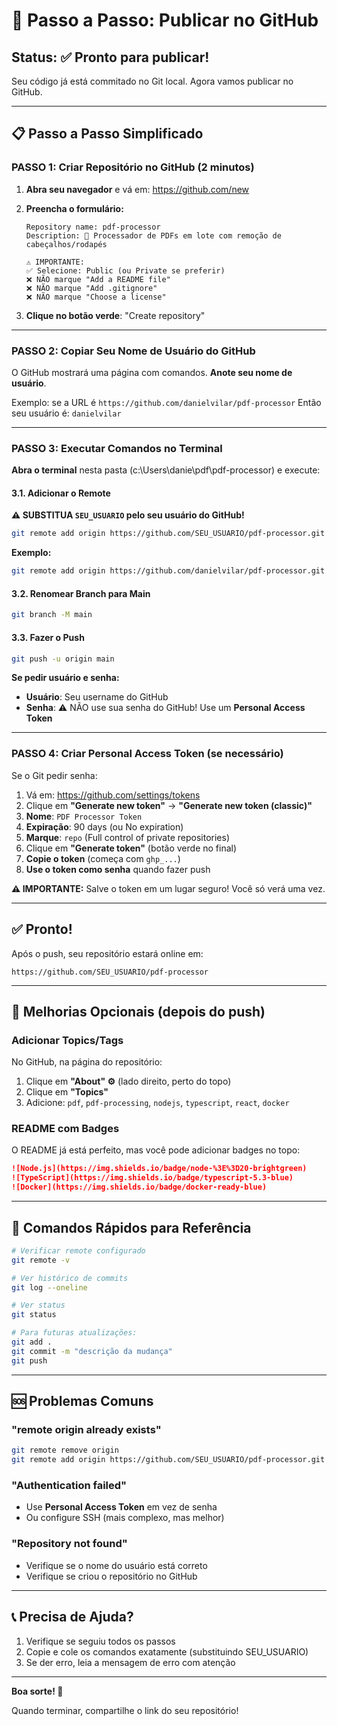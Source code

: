 # 🚀 Passo a Passo: Publicar no GitHub

## Status: ✅ Pronto para publicar!

Seu código já está commitado no Git local. Agora vamos publicar no GitHub.

---

## 📋 Passo a Passo Simplificado

### PASSO 1: Criar Repositório no GitHub (2 minutos)

1. **Abra seu navegador** e vá em: https://github.com/new

2. **Preencha o formulário:**
   ```
   Repository name: pdf-processor
   Description: 🚀 Processador de PDFs em lote com remoção de cabeçalhos/rodapés

   ⚠️ IMPORTANTE:
   ✅ Selecione: Public (ou Private se preferir)
   ❌ NÃO marque "Add a README file"
   ❌ NÃO marque "Add .gitignore"
   ❌ NÃO marque "Choose a license"
   ```

3. **Clique no botão verde**: "Create repository"

---

### PASSO 2: Copiar Seu Nome de Usuário do GitHub

O GitHub mostrará uma página com comandos. **Anote seu nome de usuário**.

Exemplo: se a URL é `https://github.com/danielvilar/pdf-processor`
Então seu usuário é: `danielvilar`

---

### PASSO 3: Executar Comandos no Terminal

**Abra o terminal** nesta pasta (c:\Users\danie\pdf\pdf-processor) e execute:

#### 3.1. Adicionar o Remote

**⚠️ SUBSTITUA `SEU_USUARIO` pelo seu usuário do GitHub!**

```bash
git remote add origin https://github.com/SEU_USUARIO/pdf-processor.git
```

**Exemplo:**
```bash
git remote add origin https://github.com/danielvilar/pdf-processor.git
```

#### 3.2. Renomear Branch para Main

```bash
git branch -M main
```

#### 3.3. Fazer o Push

```bash
git push -u origin main
```

**Se pedir usuário e senha:**
- **Usuário**: Seu username do GitHub
- **Senha**: ⚠️ NÃO use sua senha do GitHub! Use um **Personal Access Token**

---

### PASSO 4: Criar Personal Access Token (se necessário)

Se o Git pedir senha:

1. Vá em: https://github.com/settings/tokens
2. Clique em **"Generate new token"** → **"Generate new token (classic)"**
3. **Nome**: `PDF Processor Token`
4. **Expiração**: 90 days (ou No expiration)
5. **Marque**: `repo` (Full control of private repositories)
6. Clique em **"Generate token"** (botão verde no final)
7. **Copie o token** (começa com `ghp_...`)
8. **Use o token como senha** quando fazer push

**⚠️ IMPORTANTE:** Salve o token em um lugar seguro! Você só verá uma vez.

---

## ✅ Pronto!

Após o push, seu repositório estará online em:

```
https://github.com/SEU_USUARIO/pdf-processor
```

---

## 🎨 Melhorias Opcionais (depois do push)

### Adicionar Topics/Tags

No GitHub, na página do repositório:
1. Clique em **"About" ⚙️** (lado direito, perto do topo)
2. Clique em **"Topics"**
3. Adicione: `pdf`, `pdf-processing`, `nodejs`, `typescript`, `react`, `docker`

### README com Badges

O README já está perfeito, mas você pode adicionar badges no topo:

```markdown
![Node.js](https://img.shields.io/badge/node-%3E%3D20-brightgreen)
![TypeScript](https://img.shields.io/badge/typescript-5.3-blue)
![Docker](https://img.shields.io/badge/docker-ready-blue)
```

---

## 🔄 Comandos Rápidos para Referência

```bash
# Verificar remote configurado
git remote -v

# Ver histórico de commits
git log --oneline

# Ver status
git status

# Para futuras atualizações:
git add .
git commit -m "descrição da mudança"
git push
```

---

## 🆘 Problemas Comuns

### "remote origin already exists"
```bash
git remote remove origin
git remote add origin https://github.com/SEU_USUARIO/pdf-processor.git
```

### "Authentication failed"
- Use **Personal Access Token** em vez de senha
- Ou configure SSH (mais complexo, mas melhor)

### "Repository not found"
- Verifique se o nome do usuário está correto
- Verifique se criou o repositório no GitHub

---

## 📞 Precisa de Ajuda?

1. Verifique se seguiu todos os passos
2. Copie e cole os comandos exatamente (substituindo SEU_USUARIO)
3. Se der erro, leia a mensagem de erro com atenção

---

**Boa sorte! 🚀**

Quando terminar, compartilhe o link do seu repositório!
